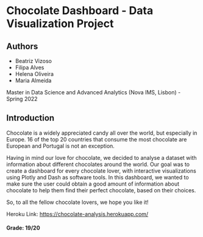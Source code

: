 # Chocolate Dashboard - Data Visualization Project

## Authors
- Beatriz Vizoso
- Filipa Alves
- Helena Oliveira
- Maria Almeida

Master in Data Science and Advanced Analytics (Nova IMS, Lisbon) - Spring 2022

## Introduction

Chocolate is a widely appreciated candy all over the world, but especially in Europe. 16 of the top 20 countries that consume the most chocolate are European and Portugal is not an exception.

Having in mind our love for chocolate, we decided to analyse a dataset with information about different chocolates around the world. Our goal was to create a dashboard for every chocolate lover, with interactive visualizations using Plotly and Dash as software tools. In this dashboard, we wanted to make sure the user could obtain a good amount of information about chocolate to help them find their perfect chocolate, based on their choices.

So, to all the fellow chocolate lovers, we hope you like it!

Heroku Link: https://chocolate-analysis.herokuapp.com/

#### Grade: 19/20
